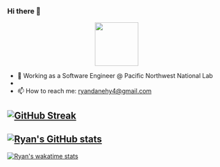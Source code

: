 ### Hi there 👋

<div id="header" align="center">
  <img src="https://media.giphy.com/media/M9gbBd9nbDrOTu1Mqx/giphy.gif" width="100"/>
</div>

- 👔 Working as a Software Engineer @ Pacific Northwest National Lab
- 
- 📫 How to reach me: ryandanehy4@gmail.com

[![GitHub Streak](http://github-readme-streak-stats.herokuapp.com?user=ryandanehy&theme=dark&background=000000)](https://git.io/streak-stats)
---
[![Ryan's GitHub stats](https://github-readme-stats.vercel.app/api?username=ryandanehy)](https://github.com/anuraghazra/github-readme-stats)
---
[![Ryan's wakatime stats](https://github-readme-stats.vercel.app/api/wakatime?username=ryandanehy)](https://github.com/anuraghazra/github-readme-stats)
<!--
**ryandanehy/ryandanehy** is a ✨ _special_ ✨ repository because its `README.md` (this file) appears on your GitHub profile.

Here are some ideas to get you started:

- 🔭 I’m currently working on ...
- 🌱 I’m currently learning ...
- 👯 I’m looking to collaborate on ...
- 🤔 I’m looking for help with ...
- 💬 Ask me about ...
- 📫 How to reach me: ryandanehy4@gmail.com
- 😄 Pronouns: ...
- ⚡ Fun fact: ...
-->
